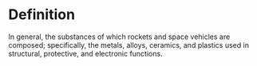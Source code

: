 # Definition

In general, the substances of which rockets and space vehicles are
composed; specifically, the metals, alloys, ceramics, and plastics used
in structural, protective, and electronic functions.
